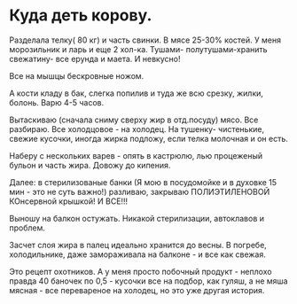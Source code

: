 # Куда деть корову.
Разделала телку( 80 кг) и часть свинки. В мясе 25-30% костей. У меня морозильник и ларь и еще 2 хол-ка. Тушами- полутушами-хранить свежатину- все ерунда и маета. И невкусно!

Все на мышцы бескровные ножом.

А кости кладу в бак, слегка попилив и туда же всю срезку, жилки, болонь. Варю 4-5 часов.

Вытаскиваю (сначала сниму сверху жир в отд.посуду) мясо. Все разбираю. Все холодцовое - на холодец. На тушенку- чистенькие, свежие кусочки, иногда жирка подложу, если телка молочная и он есть.

Наберу с нескольких варев - опять в кастрюлю, лью процеженый бульон и часть жира. Довожу до кипения.

Далее: в стерилизованые банки (Я мою в посудомойке и в духовке 15 мин - это не суть важно!) разливаю, закрываю ПОЛИЭТИЛЕНОВОЙ КОнсервной крышкой! И ВСЕ!!!

Выношу на балкон остужать. Никакой стерилизации, автоклавов и проблем.

Засчет слоя жира в палец идеально хранится до весны. В погребе, холодильнике, даже замораживала на балконе - и все как свежая.

Это рецепт охотников. А у меня просто побочный продукт - неплохо правда 40 баночек по 0,5 - кусочки все на подбор, как гуляш, а не мяша мясная - все перевареное на холодец, но это уже другая история.
